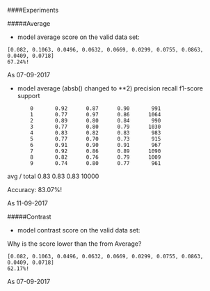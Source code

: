 ####Experiments

#####Average
- model average score on the valid data set: 
```
[0.082, 0.1063, 0.0496, 0.0632, 0.0669, 0.0299, 0.0755, 0.0863, 0.0409, 0.0718]
67.24%!
```
As 07-09-2017
- model average (absb() changed to **2)
             precision    recall  f1-score   support

          0       0.92      0.87      0.90       991
          1       0.77      0.97      0.86      1064
          2       0.89      0.80      0.84       990
          3       0.77      0.80      0.79      1030
          4       0.83      0.82      0.83       983
          5       0.77      0.70      0.73       915
          6       0.91      0.90      0.91       967
          7       0.92      0.86      0.89      1090
          8       0.82      0.76      0.79      1009
          9       0.74      0.80      0.77       961

avg / total       0.83      0.83      0.83     10000

Accuracy: 83.07%!

As 11-09-2017

#####Contrast
- model contrast score on the valid data set:

Why is the score lower than the from Average? 
```
[0.082, 0.1063, 0.0496, 0.0632, 0.0669, 0.0299, 0.0755, 0.0863, 0.0409, 0.0718]
62.17%!
```
As 07-09-2017